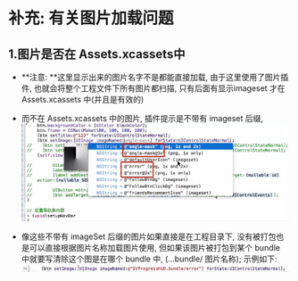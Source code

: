 # 补充: 有关图片加载问题

## 1.图片是否在 Assets.xcassets中
- **注意: **这里显示出来的图片名字不是都能直接加载, 由于这里使用了图片插件, 也就会将整个工程文件下所有图片都扫描, 只有后面有显示imageset 才在 Assets.xcassets 中(并且是有效的)
- 而不在 Assets.xcassets 中的图片, 插件提示是不带有 imageset 后缀,
![](images/other2/20160714_01.png)

- 像这些不带有 imageSet 后缀的图片如果直接是在工程目录下, 没有被打包也是可以直接根据图片名称加载图片使用, 但如果该图片被打包到某个 bundle 中就要写清除这个图是在哪个 bundle 中, (…bundle/ 图片名称); 示例如下:
![](images/other2/20160714_02.png)